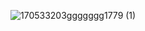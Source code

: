 ![170533203ggggggg1779 (1)](https://github.com/chloe0524/chloe0524/assets/127857895/465831ce-56f2-48a7-a366-3309275da899)
